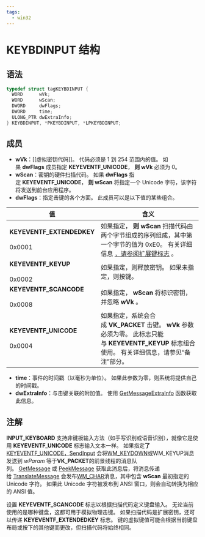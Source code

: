 ```yaml
---
tags:
  - win32
---
```

# KEYBDINPUT 结构 

## 语法

```C++
typedef struct tagKEYBDINPUT {
  WORD      wVk;
  WORD      wScan;
  DWORD     dwFlags;
  DWORD     time;
  ULONG_PTR dwExtraInfo;
} KEYBDINPUT, *PKEYBDINPUT, *LPKEYBDINPUT;
```

## 成员

- **wVk**：[[虚拟密钥代码]]。 代码必须是 1 到 254 范围内的值。 如果 **dwFlags** 成员指定 **KEYEVENTF_UNICODE**， **则 wVk** 必须为 0。
- **wScan**：密钥的硬件扫描代码。 如果 **dwFlags** 指定 **KEYEVENTF_UNICODE**， **则 wScan** 将指定一个 Unicode 字符，该字符将发送到前台应用程序。
- **dwFlags**：指定击键的各个方面。 此成员可以是以下值的某些组合。

| 值                                       | 含义                                                                                                                                                                        |
| --------------------------------------- | ------------------------------------------------------------------------------------------------------------------------------------------------------------------------- |
| **KEYEVENTF_EXTENDEDKEY**<br><br>0x0001 | 如果指定， **则 wScan** 扫描代码由两个字节组成的序列组成，其中第一个字节的值为 0xE0。 有关详细信息 [，请参阅扩展键标志](https://learn.microsoft.com/zh-cn/windows/win32/inputdev/about-keyboard-input#extended-key-flag) 。 |
| **KEYEVENTF_KEYUP**<br><br>0x0002       | 如果指定，则释放密钥。 如果未指定，则按键。                                                                                                                                                    |
| **KEYEVENTF_SCANCODE**<br><br>0x0008    | 如果指定， **wScan** 将标识密钥，并忽略 **wVk** 。                                                                                                                                       |
| **KEYEVENTF_UNICODE**<br><br>0x0004     | 如果指定，系统会合成 **VK_PACKET** 击键。 **wVk** 参数必须为零。 此标志只能与 **KEYEVENTF_KEYUP** 标志组合使用。 有关详细信息，请参见“备注”部分。                                                                         |

- **time**：事件的时间戳（以毫秒为单位）。 如果此参数为零，则系统将提供自己的时间戳。
- **dwExtraInfo**：与击键关联的附加值。 使用 [GetMessageExtraInfo](https://learn.microsoft.com/zh-cn/windows/desktop/api/winuser/nf-winuser-getmessageextrainfo) 函数获取此信息。

## 注解

**INPUT_KEYBOARD** 支持非键板输入方法（如手写识别或语音识别），就像它是使用 **KEYEVENTF_UNICODE** 标志输入文本一样。 如果指定[](https://learn.microsoft.com/zh-cn/windows/desktop/inputdev/wm-keyup)**了**[KEYEVENTF_UNICODE，SendInput](https://learn.microsoft.com/zh-cn/windows/desktop/api/winuser/nf-winuser-sendinput) 会将[WM_KEYDOWN](https://learn.microsoft.com/zh-cn/windows/desktop/inputdev/wm-keydown)或WM_KEYUP消息发送到 _wParam_ 等于**VK_PACKET**的前景线程的消息队列。 [GetMessage](https://learn.microsoft.com/zh-cn/windows/desktop/api/winuser/nf-winuser-getmessage) 或 [PeekMessage](https://learn.microsoft.com/zh-cn/windows/desktop/api/winuser/nf-winuser-peekmessagea) 获取此消息后，将消息传递给 [TranslateMessage](https://learn.microsoft.com/zh-cn/windows/desktop/api/winuser/nf-winuser-translatemessage) 会发布[WM_CHAR](https://learn.microsoft.com/zh-cn/windows/desktop/inputdev/wm-char)消息，其中包含 **wScan** 最初指定的 Unicode 字符。 如果此 Unicode 字符被发布到 ANSI 窗口，则会自动转换为相应的 ANSI 值。

设置 **KEYEVENTF_SCANCODE** 标志以根据扫描代码定义键盘输入。 无论当前使用的是哪种键盘，这都可用于模拟物理击键。 如果扫描代码是扩展密钥，还可以传递 **KEYEVENTF_EXTENDEDKEY** 标志。 键的虚拟键值可能会根据当前键盘布局或按下的其他键而更改，但扫描代码将始终相同。
